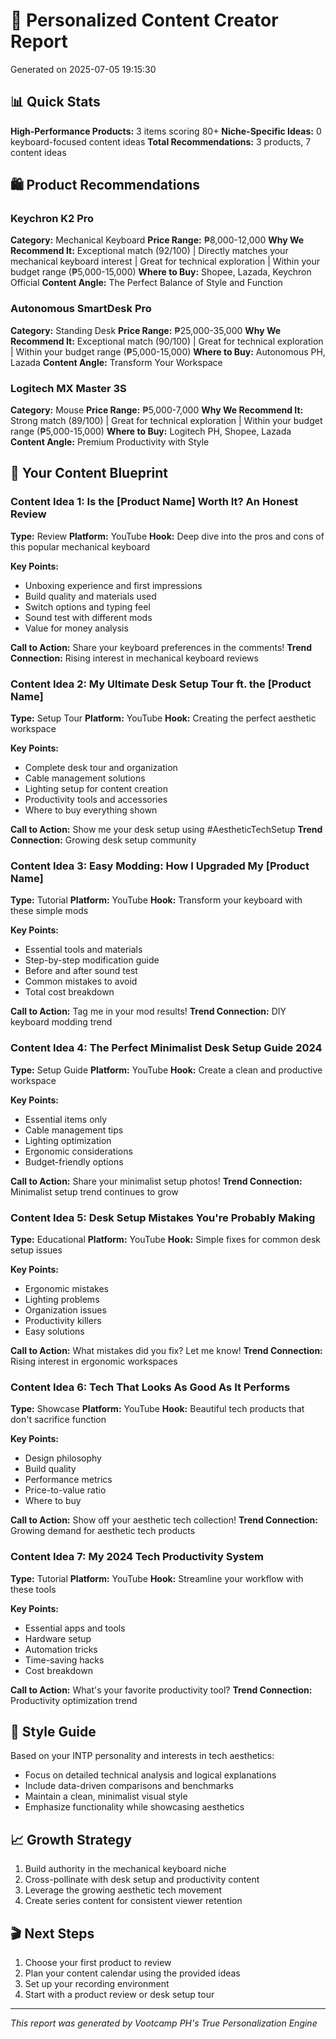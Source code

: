 # 🎯 Personalized Content Creator Report
Generated on 2025-07-05 19:15:30

## 📊 Quick Stats
**High-Performance Products:** 3 items scoring 80+
**Niche-Specific Ideas:** 0 keyboard-focused content ideas
**Total Recommendations:** 3 products, 7 content ideas

## 🛍️ Product Recommendations

### Keychron K2 Pro
**Category:** Mechanical Keyboard
**Price Range:** ₱8,000-12,000
**Why We Recommend It:** Exceptional match (92/100) | Directly matches your mechanical keyboard interest | Great for technical exploration | Within your budget range (₱5,000-15,000)
**Where to Buy:** Shopee, Lazada, Keychron Official
**Content Angle:** The Perfect Balance of Style and Function

### Autonomous SmartDesk Pro
**Category:** Standing Desk
**Price Range:** ₱25,000-35,000
**Why We Recommend It:** Exceptional match (90/100) | Great for technical exploration | Within your budget range (₱5,000-15,000)
**Where to Buy:** Autonomous PH, Lazada
**Content Angle:** Transform Your Workspace

### Logitech MX Master 3S
**Category:** Mouse
**Price Range:** ₱5,000-7,000
**Why We Recommend It:** Strong match (89/100) | Great for technical exploration | Within your budget range (₱5,000-15,000)
**Where to Buy:** Logitech PH, Shopee, Lazada
**Content Angle:** Premium Productivity with Style


## 📝 Your Content Blueprint

### Content Idea 1: Is the [Product Name] Worth It? An Honest Review
**Type:** Review
**Platform:** YouTube
**Hook:** Deep dive into the pros and cons of this popular mechanical keyboard

**Key Points:**
- Unboxing experience and first impressions
- Build quality and materials used
- Switch options and typing feel
- Sound test with different mods
- Value for money analysis

**Call to Action:** Share your keyboard preferences in the comments!
**Trend Connection:** Rising interest in mechanical keyboard reviews

### Content Idea 2: My Ultimate Desk Setup Tour ft. the [Product Name]
**Type:** Setup Tour
**Platform:** YouTube
**Hook:** Creating the perfect aesthetic workspace

**Key Points:**
- Complete desk tour and organization
- Cable management solutions
- Lighting setup for content creation
- Productivity tools and accessories
- Where to buy everything shown

**Call to Action:** Show me your desk setup using #AestheticTechSetup
**Trend Connection:** Growing desk setup community

### Content Idea 3: Easy Modding: How I Upgraded My [Product Name]
**Type:** Tutorial
**Platform:** YouTube
**Hook:** Transform your keyboard with these simple mods

**Key Points:**
- Essential tools and materials
- Step-by-step modification guide
- Before and after sound test
- Common mistakes to avoid
- Total cost breakdown

**Call to Action:** Tag me in your mod results!
**Trend Connection:** DIY keyboard modding trend

### Content Idea 4: The Perfect Minimalist Desk Setup Guide 2024
**Type:** Setup Guide
**Platform:** YouTube
**Hook:** Create a clean and productive workspace

**Key Points:**
- Essential items only
- Cable management tips
- Lighting optimization
- Ergonomic considerations
- Budget-friendly options

**Call to Action:** Share your minimalist setup photos!
**Trend Connection:** Minimalist setup trend continues to grow

### Content Idea 5: Desk Setup Mistakes You're Probably Making
**Type:** Educational
**Platform:** YouTube
**Hook:** Simple fixes for common desk setup issues

**Key Points:**
- Ergonomic mistakes
- Lighting problems
- Organization issues
- Productivity killers
- Easy solutions

**Call to Action:** What mistakes did you fix? Let me know!
**Trend Connection:** Rising interest in ergonomic workspaces

### Content Idea 6: Tech That Looks As Good As It Performs
**Type:** Showcase
**Platform:** YouTube
**Hook:** Beautiful tech products that don't sacrifice function

**Key Points:**
- Design philosophy
- Build quality
- Performance metrics
- Price-to-value ratio
- Where to buy

**Call to Action:** Show off your aesthetic tech collection!
**Trend Connection:** Growing demand for aesthetic tech products

### Content Idea 7: My 2024 Tech Productivity System
**Type:** Tutorial
**Platform:** YouTube
**Hook:** Streamline your workflow with these tools

**Key Points:**
- Essential apps and tools
- Hardware setup
- Automation tricks
- Time-saving hacks
- Cost breakdown

**Call to Action:** What's your favorite productivity tool?
**Trend Connection:** Productivity optimization trend


## 🎨 Style Guide
Based on your INTP personality and interests in tech aesthetics:
- Focus on detailed technical analysis and logical explanations
- Include data-driven comparisons and benchmarks
- Maintain a clean, minimalist visual style
- Emphasize functionality while showcasing aesthetics

## 📈 Growth Strategy
1. Build authority in the mechanical keyboard niche
2. Cross-pollinate with desk setup and productivity content
3. Leverage the growing aesthetic tech movement
4. Create series content for consistent viewer retention

## 🎬 Next Steps
1. Choose your first product to review
2. Plan your content calendar using the provided ideas
3. Set up your recording environment
4. Start with a product review or desk setup tour

---
*This report was generated by Vootcamp PH's True Personalization Engine*
